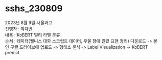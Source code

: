 # sshs_230809


2023년 8월 9일 서울과고   
진행자 : 박다빈  
내용 : KoBERT 멀티 라벨 분류  
순서 : 데이터(웰니스 대화 스크립트 데이터, 우울 장애 관련 표현 정리) 다운로드 -> 본인 구글 드라이브에 업로드 -> 형태소 분석 -> Label Visualization -> KoBERT predict
